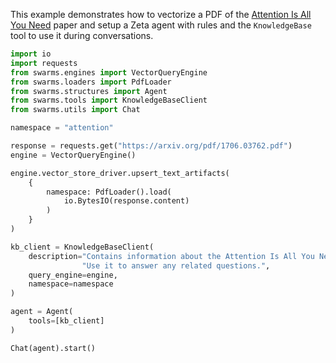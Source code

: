This example demonstrates how to vectorize a PDF of the [Attention Is All You Need](https://arxiv.org/pdf/1706.03762.pdf) paper and setup a Zeta agent with rules and the `KnowledgeBase` tool to use it during conversations.

```python
import io
import requests
from swarms.engines import VectorQueryEngine
from swarms.loaders import PdfLoader
from swarms.structures import Agent
from swarms.tools import KnowledgeBaseClient
from swarms.utils import Chat

namespace = "attention"

response = requests.get("https://arxiv.org/pdf/1706.03762.pdf")
engine = VectorQueryEngine()

engine.vector_store_driver.upsert_text_artifacts(
    {
        namespace: PdfLoader().load(
            io.BytesIO(response.content)
        )
    }
)

kb_client = KnowledgeBaseClient(
    description="Contains information about the Attention Is All You Need paper. "
                "Use it to answer any related questions.",
    query_engine=engine,
    namespace=namespace
)

agent = Agent(
    tools=[kb_client]
)

Chat(agent).start()
```